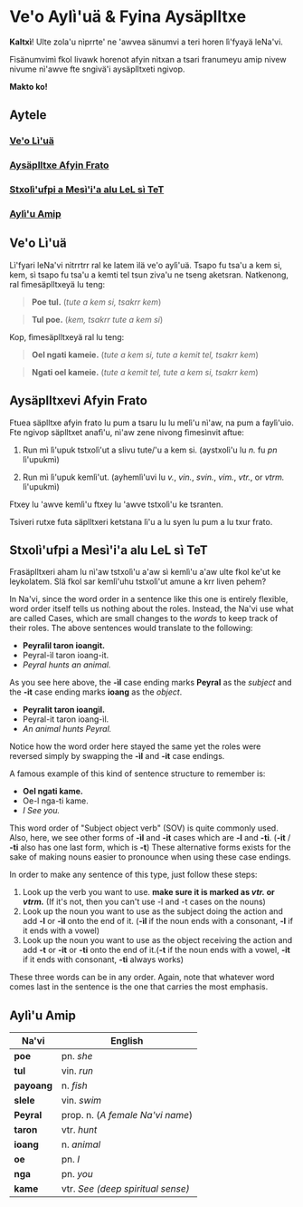 # Ve'o Aylì'uä & Fyina Aysäplltxe

**Kaltxì**! Ulte zola'u nìprrte' ne 'awvea sänumvi a teri horen lì'fyayä leNa'vi.

Fìsänumvimì fkol livawk horenot afyin nìtxan a tsari franumeyu amip nivew nivume nì'awve fte sngivä'i aysäplltxeti ngivop.

**Makto ko!**

## Aytele

### [Ve'o Lì'uä](#1)

### [Aysäplltxe Afyin Frato](#2)

### [Stxolì'ufpi a Mesì'i'a alu LeL sì TeT](#3)

### [Aylì'u Amip](#v)

<span id="1">
</span>

## Ve'o Lì'uä

Lì'fyari leNa'vi nìtrrtrr ral ke latem ìlä ve'o aylì'uä. Tsapo fu tsa'u a kem si, kem, sì tsapo fu tsa'u a kemti tel tsun ziva'u ne tseng aketsran. Natkenong, ral fìmesäplltxeyä lu teng:

> **Poe tul.** (_tute a kem si, tsakrr kem_)

> **Tul poe.** (_kem, tsakrr tute a kem si_)

Kop, fìmesäplltxeyä ral lu teng:

> **Oel ngati kameie.** (_tute a kem si, tute a kemit tel, tsakrr kem_)

> **Ngati oel kameie.** (_tute a kemit tel, tute a kem si, tsakrr kem_)

<span id="2">
</span>

## Aysäplltxevi Afyin Frato

Ftuea säplltxe afyin frato lu pum a tsaru lu lu melì'u nì'aw, na pum a faylì'uio. Fte ngivop säplltxet anafì'u, nì'aw zene nivong fìmesìnvit aftue:

1. Run mì lì'upuk tstxolì'ut a slivu tute/'u a kem si. (aystxolì'u lu _n._ fu _pn_ lì'upukmì)

2. Run mì lì'upuk kemlì'ut. (ayhemlì'uvi lu _v._, _vin._, _svin._, _vim._, _vtr._, or _vtrm._ lì'upukmì)

Ftxey lu 'awve kemlì'u ftxey lu 'awve tstxolì'u ke tsranten.

Tsiveri rutxe futa säplltxeri ketstana lì'u a lu syen lu pum a lu txur frato.

<span id="3">
</span>

## Stxolì'ufpi a Mesì'i'a alu LeL sì TeT

Frasäplltxeri aham lu nì'aw tstxolì'u a'aw sì kemlì'u a'aw ulte fkol ke'ut ke leykolatem. Slä fkol sar kemlì'uhu tstxolì'ut amune a krr liven pehem?

In Na'vi, since the word order in a sentence like this one is entirely flexible, word order itself tells us nothing about the roles. Instead, the Na'vi use what are called Cases, which are small changes to the _words_ to keep track of their roles. The above sentences would translate to the following:

- **Peyralìl taron ioangit.**
- Peyral-ìl taron ioang-it.
- _Peyral hunts an animal._

As you see here above, the **-ìl** case ending marks **Peyral** as the _subject_ and the **-it** case ending marks **ioang** as the _object_.

- **Peyralit taron ioangìl.**
- Peyral-it taron ioang-ìl.
- _An animal hunts Peyral._

Notice how the word order here stayed the same yet the roles were reversed simply by swapping the **-ìl** and **-it** case endings.

A famous example of this kind of sentence structure to remember is:

- **Oel ngati kame.**
- Oe-l nga-ti kame.
- _I See you._

This word order of "Subject object verb" (SOV) is quite commonly used. Also, here, we see other forms of **-ìl** and **-it** cases which are **-l** and **-ti**. (**-it** / **-ti** also has one last form, which is **-t**) These alternative forms exists for the sake of making nouns easier to pronounce when using these case endings.

In order to make any sentence of this type, just follow these steps:

1. Look up the verb you want to use. **make sure it is marked as _vtr._ or _vtrm._** (If it's not, then you can't use -l and -t cases on the nouns)
2. Look up the noun you want to use as the subject doing the action and add **-l** or **-ìl** onto the end of it. (**-ìl** if the noun ends with a consonant, **-l** if it ends with a vowel)
3. Look up the noun you want to use as the object receiving the action and add **-t** or **-it** or **-ti** onto the end of it.(**-t** if the noun ends with a vowel, **-it** if it ends with consonant, **-ti** always works)

These three words can be in any order. Again, note that whatever word comes last in the sentence is the one that carries the most emphasis.

<span id="v">
</span>

## Aylì'u Amip

Na'vi       | English
----------- | ---------------------------------
**poe**     | pn. _she_
**tul**     | vin. _run_
**payoang** | n. _fish_
**slele**   | vin. _swim_
**Peyral**  | prop. n. (_A female Na'vi name_)
**taron**   | vtr. _hunt_
**ioang**   | n. _animal_
**oe**      | pn. _I_
**nga**     | pn. _you_
**kame**    | vtr. _See (deep spiritual sense)_
